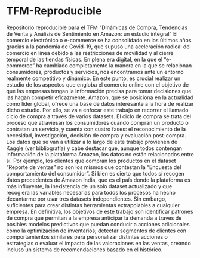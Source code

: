 # TFM-Reproducible
Repositorio reproducible para el TFM "Dinámicas de Compra, Tendencias de Venta y Análisis de Sentimiento en Amazon: un estudio integral"
El comercio electrónico o e-commerce se ha consolidado en los últimos años gracias a la pandemia de Covid-19, que supuso una aceleración radical del comercio en línea debido a las restricciones de movilidad y al cierre temporal de las tiendas físicas. 
En plena era digital, en la que el “e-commerce” ha cambiado completamente la manera en la que se relacionan consumidores, productos y servicios, nos encontramos ante un entorno realmente competitivo y dinámico. En este punto, es crucial realizar un estudio de los aspectos que engloba el comercio online con el objetivo de que las empresas tengan la información precisa para tomar decisiones que las hagan competir eficazmente.
Amazon, que se posiciona en la actualidad como líder global, ofrece una base de datos interesante a la hora de realizar dicho estudio. Por ello, se va a enfocar este trabajo en recorrer el llamado ciclo de compra a través de varios datasets. El ciclo de compra se trata del proceso que atraviesan los consumidores cuando compran un producto o contratan un servicio, y cuenta con cuatro fases: el reconocimiento de la necesidad, investigación, decisión de compra y evaluación post-compra. 
Los datos que se van a utilizar a lo largo de este trabajo provienen de Kaggle (ver bibliografía) y cabe destacar que, aunque todos contengan información de la plataforma Amazon, los datos no están relacionados entre sí. Por ejemplo, los clientes que compran los productos en el dataset “Reporte de ventas” no son los mismos que contestan la “Encuesta del comportamiento del consumidor”. Si bien es cierto que todos sí recogen datos procedentes de Amazon India, que es el país donde la plataforma es más influyente, la inexistencia de un solo dataset actualizado y que recogiera las variables necesarias para todos los procesos ha hecho decantarme por usar tres datasets independientes. Sin embargo, suficientes para crear distintas herramientas extrapolables a cualquier empresa.
En definitiva, los objetivos de este trabajo son identificar patrones de compra que permitan a la empresa anticipar la demanda a través de posibles modelos predictivos que puedan conducir a acciones adicionales como la optimización de inventarios; detectar segmentos de clientes con comportamientos similares para personalizar distintas acciones o estrategias o evaluar el impacto de las valoraciones en las ventas, creando incluso un sistema de recomendaciones basado en el histórico.
